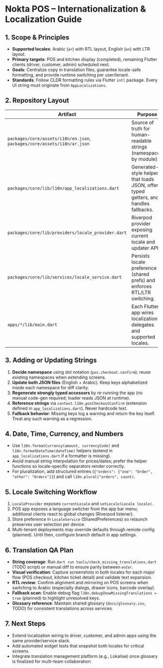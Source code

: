 # Nokta POS – Internationalization & Localization Guide

## 1. Scope & Principles
- **Supported locales**: Arabic (`ar`) with RTL layout, English (`en`) with LTR layout.
- **Primary targets**: POS and kitchen display (completed), remaining Flutter clients (driver, customer, admin) scheduled next.
- **Goals**: Centralize copy in translation files, guarantee locale-safe formatting, and provide runtime switching per user/tenant.
- **Standards**: Follow CLDR formatting rules via Flutter `intl` package. Every UI string must originate from `AppLocalizations`.

## 2. Repository Layout
| Artifact | Purpose |
| --- | --- |
| `packages/core/assets/i18n/en.json`, `packages/core/assets/i18n/ar.json` | Source of truth for human-readable strings (namespaced by module). |
| `packages/core/lib/l10n/app_localizations.dart` | Generated-style helper that loads JSON, offers typed getters, and handles fallbacks. |
| `packages/core/lib/providers/locale_provider.dart` | Riverpod provider exposing current locale and updater APIs. |
| `packages/core/lib/services/locale_service.dart` | Persists locale preference (shared prefs) and enforces RTL/LTR switching. |
| `apps/*/lib/main.dart` | Each Flutter app wires localization delegates and supported locales. |

## 3. Adding or Updating Strings
1. **Decide namespace** using dot notation (`pos.checkout.confirm`); reuse existing namespaces when extending screens.
2. **Update both JSON files** (English + Arabic). Keep keys alphabetized inside each namespace for diff clarity.
3. **Regenerate strongly typed accessors** by re-running the app (no manual code-gen required; loader reads JSON at runtime).
4. **Reference strings** via `context.l10n.posCheckoutConfirm` (extension defined in `app_localizations.dart`). Never hardcode text.
5. **Fallback behavior**: Missing keys log a warning and return the key itself. Treat any such warning as a regression.

## 4. Date, Time, Currency, and Numbers
- Use `l10n.formatCurrency(amount, currencyCode)` and `l10n.formatDateTime(dateTime)` helpers (extend in `app_localizations.dart` if a formatter is missing).
- Avoid manual string interpolation for prices/dates; prefer the helper functions so locale-specific separators render correctly.
- For pluralization, add structured entries (`{"orders": {"one": "Order", "other": "Orders"}}`) and call `l10n.plural("orders", count)`.

## 5. Locale Switching Workflow
1. `LocaleProvider` exposes `currentLocale` and `setLocale(Locale locale)`.
2. POS app exposes a language switcher from the app bar menu; additional clients react to global changes (Riverpod listener).
3. Store preference in `LocaleService` (SharedPreferences) so relaunch preserves user selection per device.
4. Multi-tenant deployments may override defaults through remote config (planned). Until then, configure branch default in app settings.

## 6. Translation QA Plan
- **String coverage**: Run `dart run tools/check_missing_translations.dart` (TODO script) or manual diff to ensure parity between `en`/`ar`.
- **Visual verification**: Capture screenshots in both locales for each major flow (POS checkout, kitchen ticket detail) and validate text expansion.
- **RTL review**: Confirm alignment and mirroring on POS screens when switching to Arabic (especially dialogs, drawer icons, barcode overlay).
- **Fallback scan**: Enable debug flag `l10n.debugShowMissingTranslations = true` (planned) to highlight unresolved keys.
- **Glossary reference**: Maintain shared glossary (`docs/glossary.csv`, TODO) for consistent translations across services.

## 7. Next Steps
- Extend localization wiring to driver, customer, and admin apps using the same provider/service stack.
- Add automated widget tests that snapshot both locales for critical screens.
- Integrate translation management platform (e.g., Lokalise) once glossary is finalized for multi-team collaboration.
